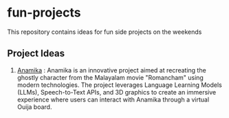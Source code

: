 # fun-projects
This repository contains ideas for fun side projects on the weekends

## Project Ideas
1. [Anamika](https://github.com/parthasarathydNU/fun-projects/edit/main/projects/Anamika.md) : Anamika is an innovative project aimed at recreating the ghostly character from the Malayalam movie "Romancham" using modern technologies. The project leverages Language Learning Models (LLMs), Speech-to-Text APIs, and 3D graphics to create an immersive experience where users can interact with Anamika through a virtual Ouija board.


